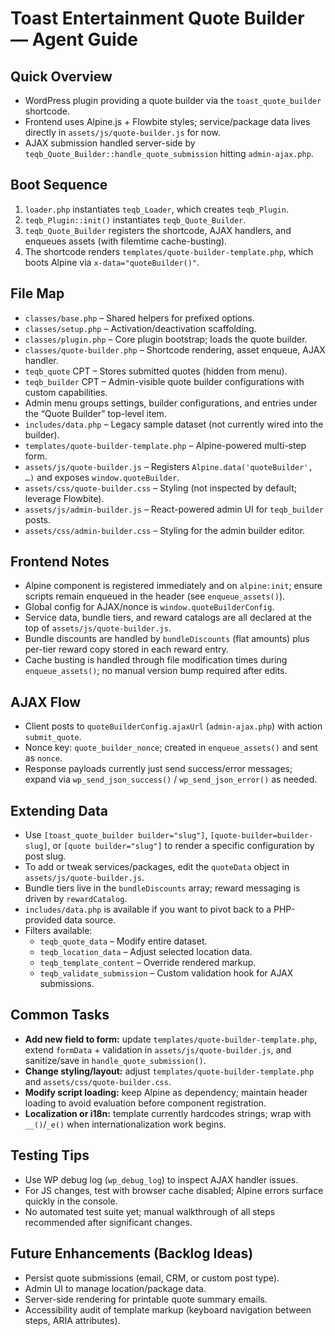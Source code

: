 # Toast Entertainment Quote Builder — Agent Guide

## Quick Overview
- WordPress plugin providing a quote builder via the `toast_quote_builder` shortcode.
- Frontend uses Alpine.js + Flowbite styles; service/package data lives directly in `assets/js/quote-builder.js` for now.
- AJAX submission handled server-side by `teqb_Quote_Builder::handle_quote_submission` hitting `admin-ajax.php`.

## Boot Sequence
1. `loader.php` instantiates `teqb_Loader`, which creates `teqb_Plugin`.
2. `teqb_Plugin::init()` instantiates `teqb_Quote_Builder`.
3. `teqb_Quote_Builder` registers the shortcode, AJAX handlers, and enqueues assets (with filemtime cache-busting).
4. The shortcode renders `templates/quote-builder-template.php`, which boots Alpine via `x-data="quoteBuilder()"`.

## File Map
- `classes/base.php` – Shared helpers for prefixed options.
- `classes/setup.php` – Activation/deactivation scaffolding.
- `classes/plugin.php` – Core plugin bootstrap; loads the quote builder.
- `classes/quote-builder.php` – Shortcode rendering, asset enqueue, AJAX handler.
- `teqb_quote` CPT – Stores submitted quotes (hidden from menu).
- `teqb_builder` CPT – Admin-visible quote builder configurations with custom capabilities.
- Admin menu groups settings, builder configurations, and entries under the “Quote Builder” top-level item.
- `includes/data.php` – Legacy sample dataset (not currently wired into the builder).
- `templates/quote-builder-template.php` – Alpine-powered multi-step form.
- `assets/js/quote-builder.js` – Registers `Alpine.data('quoteBuilder', …)` and exposes `window.quoteBuilder`.
- `assets/css/quote-builder.css` – Styling (not inspected by default; leverage Flowbite).
- `assets/js/admin-builder.js` – React-powered admin UI for `teqb_builder` posts.
- `assets/css/admin-builder.css` – Styling for the admin builder editor.

## Frontend Notes
- Alpine component is registered immediately and on `alpine:init`; ensure scripts remain enqueued in the header (see `enqueue_assets()`).
- Global config for AJAX/nonce is `window.quoteBuilderConfig`.
- Service data, bundle tiers, and reward catalogs are all declared at the top of `assets/js/quote-builder.js`.
- Bundle discounts are handled by `bundleDiscounts` (flat amounts) plus per-tier reward copy stored in each reward entry.
- Cache busting is handled through file modification times during `enqueue_assets()`; no manual version bump required after edits.

## AJAX Flow
- Client posts to `quoteBuilderConfig.ajaxUrl` (`admin-ajax.php`) with action `submit_quote`.
- Nonce key: `quote_builder_nonce`; created in `enqueue_assets()` and sent as `nonce`.
- Response payloads currently just send success/error messages; expand via `wp_send_json_success()` / `wp_send_json_error()` as needed.

## Extending Data
- Use `[toast_quote_builder builder="slug"]`, `[quote-builder=builder-slug]`, or `[quote builder="slug"]` to render a specific configuration by post slug.
- To add or tweak services/packages, edit the `quoteData` object in `assets/js/quote-builder.js`.
- Bundle tiers live in the `bundleDiscounts` array; reward messaging is driven by `rewardCatalog`.
- `includes/data.php` is available if you want to pivot back to a PHP-provided data source.
- Filters available:
  - `teqb_quote_data` – Modify entire dataset.
  - `teqb_location_data` – Adjust selected location data.
  - `teqb_template_content` – Override rendered markup.
  - `teqb_validate_submission` – Custom validation hook for AJAX submissions.

## Common Tasks
- **Add new field to form:** update `templates/quote-builder-template.php`, extend `formData` + validation in `assets/js/quote-builder.js`, and sanitize/save in `handle_quote_submission()`.
- **Change styling/layout:** adjust `templates/quote-builder-template.php` and `assets/css/quote-builder.css`.
- **Modify script loading:** keep Alpine as dependency; maintain header loading to avoid evaluation before component registration.
- **Localization or i18n:** template currently hardcodes strings; wrap with `__()`/`_e()` when internationalization work begins.

## Testing Tips
- Use WP debug log (`wp_debug_log`) to inspect AJAX handler issues.
- For JS changes, test with browser cache disabled; Alpine errors surface quickly in the console.
- No automated test suite yet; manual walkthrough of all steps recommended after significant changes.

## Future Enhancements (Backlog Ideas)
- Persist quote submissions (email, CRM, or custom post type).
- Admin UI to manage location/package data.
- Server-side rendering for printable quote summary emails.
- Accessibility audit of template markup (keyboard navigation between steps, ARIA attributes).
